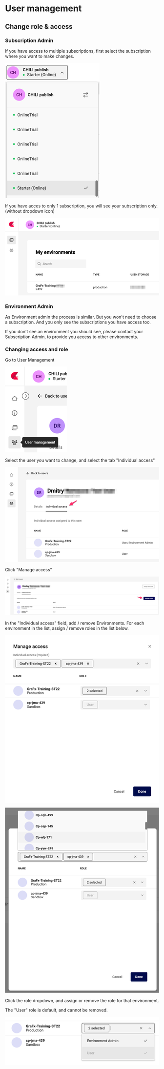 # User management

## Change role & access

### Subscription Admin

If you have access to  multiple subscriptions, first select the subscription where you want to make changes.

![Role Change](changerole-1.png)

If you have acces to only 1 subscription, you will see your subscription only. (without dropdown icon)

![Role Change](changerole-2.png)

### Environment Admin

As Environment admin the process is similar. But you won't need to choose a subscription. And you only see the subscriptions you have access too.

If you don't see an environment you should see, please contact your Subscription Admin, to provide you access to other environments.

### Changing access and role

Go to User Management

![Role Change](changerole-3.png)

Select the user you want to change, and select the tab "Individual access"

![Role Change](changerole-4.png)


Click "Manage access"

![Role Change](changerole-5.png)

In the "Individual access" field, add / remove Environments.
For each environment in the list, assign / remove roles in the list below.

![Role Change](changerole-6.png)

![Role Change](changerole-7.png)

Click the role dropdown, and assign or remove the role for that environment.

The "User" role is default, and cannot be removed.

![Role Change](changerole-8.png)
